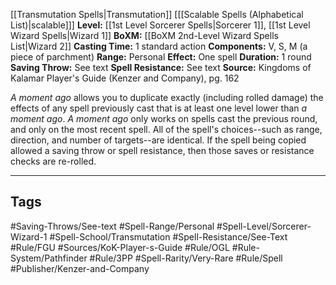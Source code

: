 [[Transmutation Spells|Transmutation]] \[[[Scalable Spells (Alphabetical List)|scalable]]]
**Level:** [[1st Level Sorcerer Spells|Sorcerer 1]], [[1st Level Wizard Spells|Wizard 1]]
**BoXM:** [[BoXM 2nd-Level Wizard Spells List|Wizard 2]]
**Casting Time:** 1 standard action
**Components:** V, S, M (a piece of parchment)
**Range:** Personal
**Effect:** One spell
**Duration:** 1 round
**Saving Throw:** See text
**Spell Resistance:** See text
**Source:** Kingdoms of Kalamar Player's Guide (Kenzer and Company), pg. 162

*A moment ago* allows you to duplicate exactly (including rolled damage) the effects of any spell previously cast that is at least one level lower than *a moment ago*. *A moment ago* only works on spells cast the previous round, and only on the most recent spell. All of the spell's choices--such as range, direction, and number of targets--are identical. If the spell being copied allowed a saving throw or spell resistance, then those saves or resistance checks are re-rolled.

---
## Tags
#Saving-Throws/See-text #Spell-Range/Personal #Spell-Level/Sorcerer-Wizard-1 #Spell-School/Transmutation #Spell-Resistance/See-Text #Rule/FGU #Sources/KoK-Player-s-Guide #Rule/OGL #Rule-System/Pathfinder #Rule/3PP #Spell-Rarity/Very-Rare #Rule/Spell #Publisher/Kenzer-and-Company

